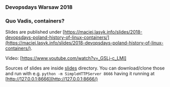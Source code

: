 ### Devopsdays Warsaw 2018

### Quo Vadis, containers?

Slides are published under [https://maciej.lasyk.info/slides/2018-devopsdays-poland-history-of-linux-containers/](https://maciej.lasyk.info/slides/2018-devopsdays-poland-history-of-linux-containers/).

Video: [https://www.youtube.com/watch?v=_GSLj-c_LMI]

Sources of slides are inside [slides](slides/) directory. You can download/clone 
those and run with e.g. `python -m SimpleHTTPServer 8666` having it running 
at [http://127.0.0.1:8666](http://127.0.0.1:8666/)